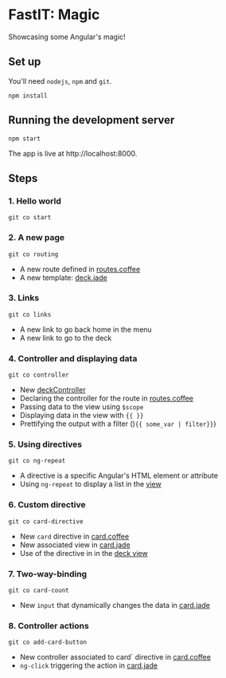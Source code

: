 # FastIT: Magic
Showcasing some Angular's magic!

## Set up
You'll need `nodejs`, `npm` and `git`.

    npm install

## Running the development server

    npm start

The app is live at http://localhost:8000.

## Steps

### 1. Hello world
    git co start

### 2. A new page
    git co routing
- A new route defined in [routes.coffee](src/config/routes.coffee)
- A new template: [deck.jade](src/views/deck.jade)

### 3. Links
    git co links
- A new link to go back home in the menu
- A new link to go to the deck

### 4. Controller and displaying data
    git co controller
- New [deckController](src/controllers/deck.coffee)
- Declaring the controller for the route in [routes.coffee](src/config/routes.coffee)
- Passing data to the view using `$scope`
- Displaying data in the view with `{{ }}`
- Prettifying the output with a filter ()`{{ some_var | filter}}`)

### 5. Using directives
    git co ng-repeat
- A directive is a specific Angular's HTML element or attribute
- Using `ng-repeat` to display a list in the [view](src/views/deck.jade)

### 6. Custom directive
    git co card-directive
- New `card` directive in [card.coffee](src/directives/card.coffee)
- New associated view in [card.jade](src/views/card.jade)
- Use of the directive in in the [deck view](src/views/deck.jade)

### 7. Two-way-binding
    git co card-count
- New `input` that dynamically changes the data in [card.jade](src/views/card.jade)

### 8. Controller actions
    git co add-card-button
- New controller associated to card` directive in [card.coffee](src/directives/card.coffee)
- `ng-click` triggering the action in [card.jade](src/views/card.jade)
